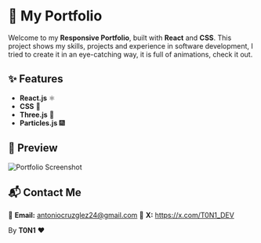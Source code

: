 # 🚀 My Portfolio

Welcome to my **Responsive Portfolio**, built with **React** and **CSS**. This project shows my skills, projects and experience in software development, 
I tried to create it in an eye-catching way, it is full of animations, check it out.

## ✨ Features
- **React.js** ⚛️  
- **CSS** 🎨  
- **Three.js** 🌌  
- **Particles.js** 🎆  

## 📸 Preview
![Portfolio Screenshot](https://res.cloudinary.com/dmfs1od9n/image/upload/f_auto,q_auto/v1741632352/Portfolio_kyesre.png)

## 📬 Contact Me
📧 **Email:** antoniocruzglez24@gmail.com
💼 **X:** https://x.com/T0N1_DEV

By **T0N1** ❤️ 
